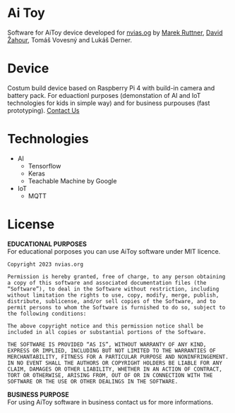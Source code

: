 # Ai Toy
Software for AiToy device developed for <a href="https://nvias.org">nvias.og</a> by <a href="https://www.linkedin.com/in/marek-ruttner-826b90177/">Marek Ruttner</a>, <a href="https://www.linkedin.com/in/david-%C5%BEahour-64072b166/">David Žahour</a>, Tomáš Vovesný and Lukáš Derner. 
# Device 
Costum build device based on Raspberry Pi 4 with build-in camera and battery pack. For eduactionl purposes (demonstation of AI and IoT technologies for kids in simple way) and for business purpouses (fast prototyping). [Contact Us](mailto:marek.ruttner@nvias.org)
# Technologies 
* AI
    * Tensorflow 
    * Keras
    * Teachable Machine by Google 
* IoT 
    * MQTT 
# License 
<b>EDUCATIONAL PURPOSES</b><br/>
For educational porposes you can use AiToy software under MIT licence.<br>
```
Copyright 2023 nvias.org

Permission is hereby granted, free of charge, to any person obtaining a copy of this software and associated documentation files (the “Software”), to deal in the Software without restriction, including without limitation the rights to use, copy, modify, merge, publish, distribute, sublicense, and/or sell copies of the Software, and to permit persons to whom the Software is furnished to do so, subject to the following conditions:

The above copyright notice and this permission notice shall be included in all copies or substantial portions of the Software.

THE SOFTWARE IS PROVIDED “AS IS”, WITHOUT WARRANTY OF ANY KIND, EXPRESS OR IMPLIED, INCLUDING BUT NOT LIMITED TO THE WARRANTIES OF MERCHANTABILITY, FITNESS FOR A PARTICULAR PURPOSE AND NONINFRINGEMENT. IN NO EVENT SHALL THE AUTHORS OR COPYRIGHT HOLDERS BE LIABLE FOR ANY CLAIM, DAMAGES OR OTHER LIABILITY, WHETHER IN AN ACTION OF CONTRACT, TORT OR OTHERWISE, ARISING FROM, OUT OF OR IN CONNECTION WITH THE SOFTWARE OR THE USE OR OTHER DEALINGS IN THE SOFTWARE.
```
<b>BUSINESS PURPOSE</b> <br>
For using AiToy software in business contact us for more informations.